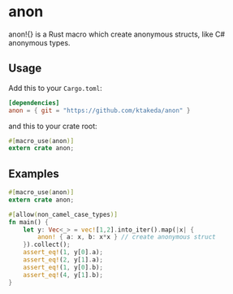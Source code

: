 anon
====

anon!{} is a Rust macro which create anonymous structs, like C# anonymous types. 

## Usage

Add this to your `Cargo.toml`:

```toml
[dependencies]
anon = { git = "https://github.com/ktakeda/anon" }
```

and this to your crate root:

```rust
#[macro_use(anon)]
extern crate anon;
```

## Examples
```rust
#[macro_use(anon)]
extern crate anon;

#[allow(non_camel_case_types)]
fn main() {
    let y: Vec<_> = vec![1,2].into_iter().map(|x| {
        anon! { a: x, b: x*x } // create anonymous struct
    }).collect();
    assert_eq!(1, y[0].a);
    assert_eq!(2, y[1].a);
    assert_eq!(1, y[0].b);
    assert_eq!(4, y[1].b);
}
```
